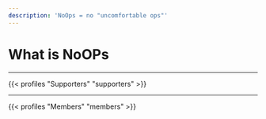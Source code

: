 ```yaml
---
description: 'NoOps = no "uncomfortable ops"'
---
```

# What is NoOPs

---

{{< profiles "Supporters" "supporters" >}}

---

{{< profiles "Members" "members" >}}
